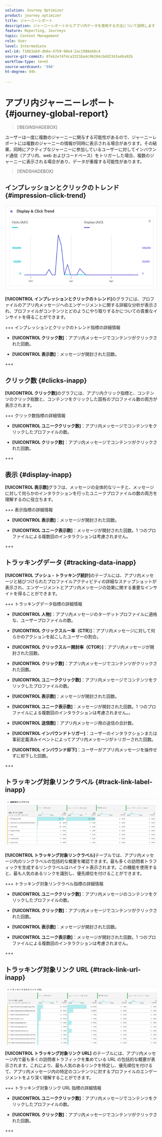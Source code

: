 ```yaml
---
solution: Journey Optimizer
product: journey optimizer
title: ジャーニーレポート
description: ジャーニーレポートからアプリ内データを使用する方法について説明します
feature: Reporting, Journeys
topic: Content Management
role: User
level: Intermediate
exl-id: f10b3ab9-db0a-4759-98e4-2ac1988eb8c4
source-git-commit: 8feb2e74f4ca3321ba4c96204cbdd2343a4ba92b
workflow-type: tm+mt
source-wordcount: '594'
ht-degree: 94%

---
```


# アプリ内ジャーニーレポート {#journey-global-report}

>[!BEGINSHADEBOX]

ユーザーは一度に複数のジャーニーに関与する可能性があるので、ジャーニーレポートには複数のジャーニーの情報が同時に表示される場合があります。その結果、同時にアクティブなジャーニーに参加しているユーザーに対してインバウンド通信（アプリ内、web およびコードベース）をトリガーした場合、複数のジャーニーに表示される場合があり、データが重複する可能性があります。

>[!ENDSHADEBOX]

## インプレッションとクリックのトレンド {#impression-click-trend}

![](assets/cja-inapp-impressions-click.png)

**[!UICONTROL インプレッションとクリックのトレンド]**&#x200B;のグラフには、プロファイルのアプリ内メッセージへのエンゲージメントに関する詳細な分析が表示され、プロファイルがコンテンツとどのようにやり取りするかについての貴重なインサイトを得ることができます。

+++ インプレッションとクリックのトレンド指標の詳細情報

* **[!UICONTROL クリック数]**：アプリ内メッセージでコンテンツがクリックされた回数。

* **[!UICONTROL 表示数]**：メッセージが開封された回数。

+++

## クリック数 {#clicks-inapp}

**[!UICONTROL クリック数]**&#x200B;のグラフには、アプリ内クリック指標と、コンテンツのクリック総数と、コンテンツをクリックした固有のプロファイル数の両方が表示されます。

+++ クリック数指標の詳細情報

* **[!UICONTROL ユニーククリック数]**：アプリ内メッセージでコンテンツをクリックしたプロファイルの数。

* **[!UICONTROL クリック数]**：アプリ内メッセージでコンテンツがクリックされた回数。

+++

## 表示 {#display-inapp}

**[!UICONTROL 表示数]**&#x200B;グラフは、メッセージの全体的なリーチと、メッセージに対して何らかのインタラクションを行ったユニークプロファイルの数の両方を理解するのに役立ちます。

+++ 表示指標の詳細情報

* **[!UICONTROL 表示数]**：メッセージが開封された回数。

* **[!UICONTROL ユニーク表示数]**：メッセージが開封された回数。1 つのプロファイルによる複数回のインタラクションは考慮されません。

+++

## トラッキングデータ {#tracking-data-inapp}

**[!UICONTROL プッシュ - トラッキング統計]**&#x200B;のテーブルには、アプリ内メッセージと結びつけられたプロファイルアクティビティの詳細なスナップショットが表示され、エンゲージメントとアプリ内メッセージの効果に関する重要なインサイトを得ることができます。

+++ トラッキングデータ指標の詳細情報

* **[!UICONTROL 人物]**：アプリ内メッセージのターゲットプロファイルに適格な、ユーザープロファイルの数。

* **[!UICONTROL クリックスルー率（CTR）]**：アプリ内メッセージに対して何らかのアクションを起こしたユーザーの割合。

* **[!UICONTROL クリックスルー開封率（CTOR）]**：アプリ内メッセージが開封された回数。

* **[!UICONTROL クリック数]**：アプリ内メッセージでコンテンツがクリックされた回数。

* **[!UICONTROL ユニーククリック数]**：アプリ内メッセージでコンテンツをクリックしたプロファイルの数。

* **[!UICONTROL 表示数]**：メッセージが開封された回数。

* **[!UICONTROL ユニーク表示数]**：メッセージが開封された回数。1 つのプロファイルによる複数回のインタラクションは考慮されません。。

* **[!UICONTROL 送信数]**：アプリ内メッセージ用の送信の合計数。

* **[!UICONTROL インバウンドトリガー]**：ユーザーのインタラクションまたは事前定義済みイベントによってアプリ内メッセージがトリガーされた回数。

* **[!UICONTROL インバウンド却下]**：ユーザーがアプリ内メッセージを操作せずに却下した回数。

+++

## トラッキング対象リンクラベル {#track-link-label-inapp}

![](assets/cja-inapp-tracked-link-labels.png)

**[!UICONTROL トラッキング対象リンクラベル]**&#x200B;テーブルでは、アプリ内メッセージ内のリンクラベルの包括的な概要を確認できます。最も多くの訪問者トラフィックを生成するリンクラベルはハイライト表示されます。この機能を使用すると、最も人気のあるリンクを識別し、優先順位を付けることができます。

+++ トラッキング対象リンクラベル指標の詳細情報

* **[!UICONTROL ユニーククリック数]**：アプリ内メッセージのコンテンツをクリックしたプロファイルの数。

* **[!UICONTROL クリック数]**：アプリ内メッセージでコンテンツがクリックされた回数。

* **[!UICONTROL 表示数]**：メッセージが開封された回数。

* **[!UICONTROL ユニーク表示数]**：メッセージが開封された回数。1 つのプロファイルによる複数回のインタラクションは考慮されません。

+++

## トラッキング対象リンク URL {#track-link-url-inapp}

![](assets/cja-inapp-tracked-link-urls.png)

**[!UICONTROL トラッキング対象リンク URL]** のテーブルには、アプリ内メッセージ内で最も多くの訪問者トラフィックを集めている URL の包括的な概要が表示されます。これにより、最も人気のあるリンクを特定し、優先順位を付けるて、アプリ内メッセージ内の特定のコンテンツに対するプロファイルのエンゲージメントをより深く理解することができます。

+++ トラッキング対象リンク URL 指標の詳細情報

* **[!UICONTROL ユニーククリック数]**：アプリ内メッセージでコンテンツをクリックしたプロファイルの数。

* **[!UICONTROL クリック数]**：アプリ内メッセージでコンテンツがクリックされた回数。

+++
